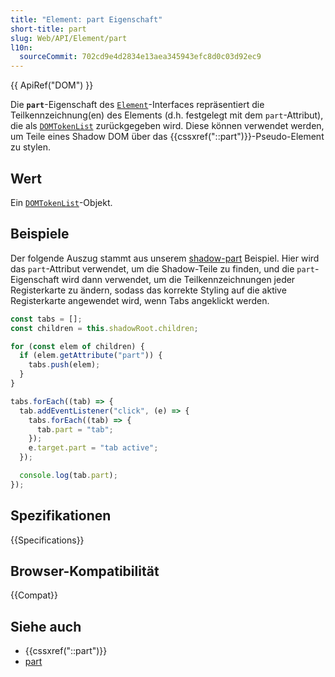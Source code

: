 ```yaml
---
title: "Element: part Eigenschaft"
short-title: part
slug: Web/API/Element/part
l10n:
  sourceCommit: 702cd9e4d2834e13aea345943efc8d0c03d92ec9
---
```


{{ ApiRef("DOM") }}

Die **`part`**-Eigenschaft des [`Element`](/de/docs/Web/API/Element)-Interfaces
repräsentiert die Teilkennzeichnung(en) des Elements (d.h. festgelegt mit dem `part`-Attribut), die als [`DOMTokenList`](/de/docs/Web/API/DOMTokenList) zurückgegeben wird. Diese können verwendet werden, um Teile eines Shadow DOM über das {{cssxref("::part")}}-Pseudo-Element zu stylen.

## Wert

Ein [`DOMTokenList`](/de/docs/Web/API/DOMTokenList)-Objekt.

## Beispiele

Der folgende Auszug stammt aus unserem [shadow-part](https://mdn.github.io/web-components-examples/shadow-part/)
Beispiel. Hier wird das `part`-Attribut verwendet, um die Shadow-Teile zu finden, und die
`part`-Eigenschaft wird dann verwendet, um die Teilkennzeichnungen jeder Registerkarte zu ändern, sodass das korrekte Styling auf die aktive Registerkarte angewendet wird, wenn Tabs angeklickt werden.

```js
const tabs = [];
const children = this.shadowRoot.children;

for (const elem of children) {
  if (elem.getAttribute("part")) {
    tabs.push(elem);
  }
}

tabs.forEach((tab) => {
  tab.addEventListener("click", (e) => {
    tabs.forEach((tab) => {
      tab.part = "tab";
    });
    e.target.part = "tab active";
  });

  console.log(tab.part);
});
```

## Spezifikationen

{{Specifications}}

## Browser-Kompatibilität

{{Compat}}

## Siehe auch

- {{cssxref("::part")}}
- [part](/de/docs/Web/HTML/Global_attributes/part)
